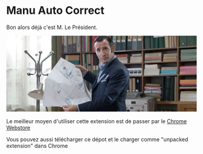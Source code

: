 # Manu Auto Correct

Bon alors déjà c'est M. Le Président.

![OSS 117](oss.jpg)

Le meilleur moyen d'utiliser cette extension est de passer par le [Chrome Webstore](https://example.com)

Vous pouvez aussi télécharger ce dépot et le charger comme "unpacked extension" dans Chrome
